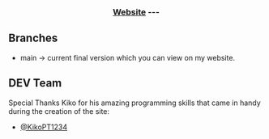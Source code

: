 <h3 align="center">
  <a href="https://byronspringer.de">Website</a>
---

## Branches

- main -> current final version which you can view on my website.


## DEV Team

Special Thanks Kiko for his amazing programming skills that came in handy during the creation of the site:

- [@KikoPT1234](https://github.com/KikoPT1234)
